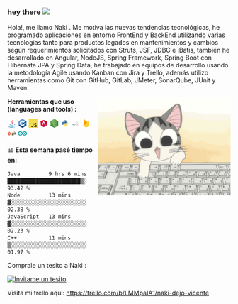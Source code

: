 ### hey there <img  src="https://media.giphy.com/media/VgCDAzcKvsR6OM0uWg/giphy.gif" width="50"> 

<!-- 

<a href="https://discord.gg/2hgutPrw">
  <img align="left" alt="Nakis's Discord" width="22px" src="https://raw.githubusercontent.com/peterthehan/peterthehan/master/assets/discord.svg" />
</a>

<a href="https://linkedin.com/in/naki-jannet-dejo-vicente">
  <img align="left" alt="Naki's LinkedIN" width="22px" src="https://raw.githubusercontent.com/peterthehan/peterthehan/master/assets/linkedin.svg" />
</a>
-->




Hola!, me llamo Naki . Me motiva las
nuevas tendencias tecnológicas, he programado aplicaciones en entorno FrontEnd y
BackEnd utilizando varias tecnologías tanto para productos legados en mantenimientos y
cambios según requerimientos solicitados con Struts, JSF, JDBC e iBatis, también he
desarrollado en Angular, NodeJS, Spring Framework, Spring Boot con Hibernate JPA y Spring
Data, he trabajado en equipos de desarrollo usando la metodología Agile usando Kanban
con Jira y Trello, además utilizo herramientas como Git con GitHub, GitLab, JMeter,
SonarQube, JUnit y Maven.


  <img align="right" alt="GIF" src="https://github.com/nakiviar/nakiviar/blob/master/code.gif?raw=true" width="300" height="220" />


**Herramientas que uso (languages and tools) :**

<code><img height="20" src="https://raw.githubusercontent.com/devicons/devicon/9f4f5cdb393299a81125eb5127929ea7bfe42889/icons/java/java-original.svg"></code>
<code><img height="20" src="https://raw.githubusercontent.com/devicons/devicon/9f4f5cdb393299a81125eb5127929ea7bfe42889/icons/cplusplus/cplusplus-original.svg"></code>
<code><img height="20" src="https://raw.githubusercontent.com/github/explore/80688e429a7d4ef2fca1e82350fe8e3517d3494d/topics/javascript/javascript.png"></code>
<code><img height="20" src="https://raw.githubusercontent.com/github/explore/80688e429a7d4ef2fca1e82350fe8e3517d3494d/topics/angular/angular.png"></code>
<code><img height="20" src="https://raw.githubusercontent.com/github/explore/80688e429a7d4ef2fca1e82350fe8e3517d3494d/topics/nodejs/nodejs.png"></code>
<code><img height="20" src="https://raw.githubusercontent.com/github/explore/80688e429a7d4ef2fca1e82350fe8e3517d3494d/topics/python/python.png"></code>
<code><img height="20" src="https://raw.githubusercontent.com/github/explore/80688e429a7d4ef2fca1e82350fe8e3517d3494d/topics/mysql/mysql.png"></code>
<code><img height="20" src="https://raw.githubusercontent.com/github/explore/80688e429a7d4ef2fca1e82350fe8e3517d3494d/topics/firebase/firebase.png"></code>
<code><img height="20" src="https://raw.githubusercontent.com/github/explore/80688e429a7d4ef2fca1e82350fe8e3517d3494d/topics/git/git.png"></code>
<code><img height="20" src="https://raw.githubusercontent.com/devicons/devicon/9f4f5cdb393299a81125eb5127929ea7bfe42889/icons/arduino/arduino-original.svg"></code>

📊 **Esta semana pasé tiempo en:**
<!--START_SECTION:waka-->
```text
Java         9 hrs 6 mins    ███████████████████████▒░   93.42 %
Node         13 mins         ▓░░░░░░░░░░░░░░░░░░░░░░░░   02.38 %
JavaScript   13 mins         ▓░░░░░░░░░░░░░░░░░░░░░░░░   02.23 %
C++          11 mins         ▒░░░░░░░░░░░░░░░░░░░░░░░░   01.97 %
```
<!--END_SECTION:waka-->

Comprale un tesito a Naki :

<a href="https://www.buymeacoffee.com/nakiviar" target="_blank"><img src="https://cdn.buymeacoffee.com/buttons/v2/default-red.png" alt="Invitame un tesito" width="150" ></a>

<!-- 
🚧 **Datos adicionales:**
TODO-IST:END 
🍰  27 nov. 1997.
🍛  Pollo a la coca cola.
🥤  Coca cola o té.

Hobbies ♨💻<img  alt="icono-val" src="https://github.com/nakiviar/nakiviar/blob/master/icono-valorant.png?raw=true" width="22px"/>
  <img  alt="icono-lol" src="https://github.com/nakiviar/nakiviar/blob/master/icono-league-of-legends.png?raw=true" width="22px"/>🩰🔮🎧🗨🏃‍♀️
  -->
   Visita mi trello aqui: https://trello.com/b/LMMpaIA1/naki-dejo-vicente
